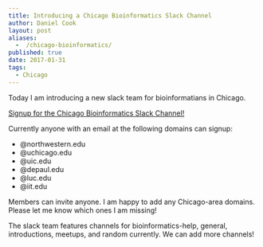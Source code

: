 ```yaml
---
title: Introducing a Chicago Bioinformatics Slack Channel
author: Daniel Cook
layout: post
aliases:
  -  /chicago-bioinformatics/
published: true
date: 2017-01-31
tags:
  - Chicago
---
```


Today I am introducing a new slack team for bioinformatians in Chicago. 

<a class="btn btn-primary btn-large" href='https://chicagobioinformatics.slack.com/signup' >Signup for the Chicago Bioinformatics Slack Channel!</a>

Currently anyone with an email at the following domains can signup:

* @northwestern.edu
* @uchicago.edu
* @uic.edu
* @depaul.edu
* @luc.edu
* @iit.edu

Members can invite anyone. I am happy to add any Chicago-area domains. Please let me know which ones I am missing!

The slack team features channels for bioinformatics-help, general, introductions, meetups, and random currently. We can add more channels!
